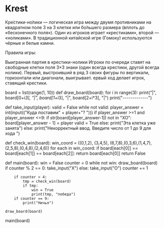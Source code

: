 # Krest
Кре́стики-но́лики — логическая игра между двумя противниками на квадратном поле 3 на 3 клетки или бо́льшего размера (вплоть до «бесконечного поля»). 
Один из игроков играет «крестиками», второй — «ноликами». В традиционной китайской игре (Гомоку) используются чёрные и белые камни.

Правила игры:

Выигранная партия в крестики-нолики
Игроки по очереди ставят на свободные клетки поля 3×3 знаки (один всегда крестики, другой всегда нолики). 
Первый, выстроивший в ряд 3 своих фигуры по вертикали, горизонтали или диагонали, выигрывает. 
ервый ход делает игрок, ставящий крестики.




board = list(range(1, 10))
def draw_board(board):
    for i in range(3):
        print("|", board[0+i*3], "|", board[1+i*3], "|", board[2+i*3], "|")
        print("-------------")

def take_input(player):
    valid = False
    while not valid:
        player_answer = int(input(("Куда поставим" + player+"? ")))
        if player_answer >=1 and player_answer <=9:
            if str(board[player_answer-1]) not in "XO":
                board[player_answer - 1] = player
                valid = True
            else:
                print("Эта клетка уже занята")
        else:
            print("Некорректный ввод. Введите число от 1 до 9 для хода ")

def check_win(board):
    win_coord = ((0,1,2), (3,4,5), (6,7,8),(0,3,6),(1,4,7),(2,5,8),(0,4,8),(2,4,6))
    for each in win_coord:
        if board[each[0]] == board[each[1]] == board[each[2]]:
            return board[each[0]]
        return False

def main(board):
    win = False
    counter = 0
    while not win:
        draw_board(board)
        if counter % 2 == 0:
            take_input("X")
        else:
            take_input("O")
        counter += 1

        if counter > 4:
            tmp = check_win(board)
            if tmp:
                win = True
                print(tmp, "победа")
        if counter == 9:
            print("Ничья")

    draw_board(board)

main(board)
